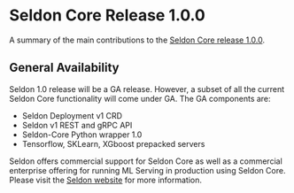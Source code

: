 # Seldon Core Release 1.0.0

A summary of the main contributions to the [Seldon Core release 1.0.0](https://github.com/SeldonIO/seldon-core/releases/tag/v1.0.0).

## General Availability

Seldon 1.0 release will be a GA release. However, a subset of all the current Seldon Core functionality will come under GA. The GA components are:

 * Seldon Deployment v1 CRD
 * Seldon v1 REST and gRPC API
 * Seldon-Core Python wrapper 1.0
 * Tensorflow, SKLearn, XGboost prepacked servers

Seldon offers commercial support for Seldon Core as well as a commercial enterprise offering for running ML Serving in production using Seldon Core. Please visit the [Seldon website](https://www.seldon.io/) for more information.

